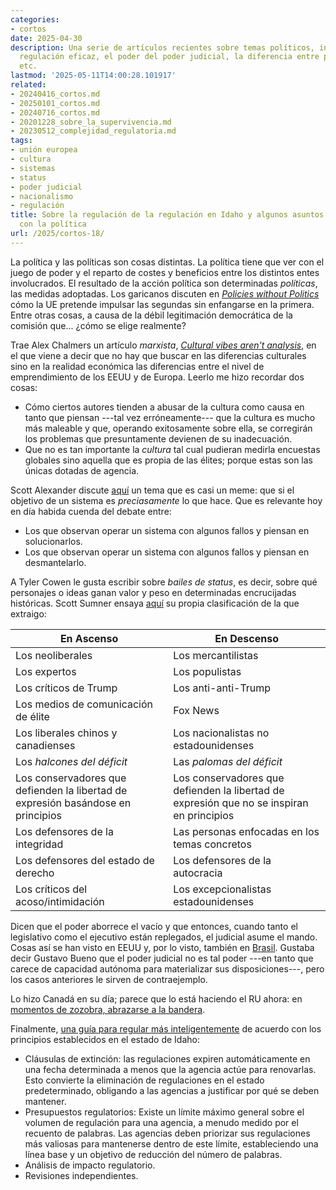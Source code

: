 ```yaml
---
categories:
- cortos
date: 2025-04-30
description: Una serie de artículos recientes sobre temas políticos, incluyendo la
  regulación eficaz, el poder del poder judicial, la diferencia entre política y políticas,
  etc.
lastmod: '2025-05-11T14:00:28.101917'
related:
- 20240416_cortos.md
- 20250101_cortos.md
- 20240716_cortos.md
- 20201228_sobre_la_supervivencia.md
- 20230512_complejidad_regulatoria.md
tags:
- unión europea
- cultura
- sistemas
- status
- poder judicial
- nacionalismo
- regulación
title: Sobre la regulación de la regulación en Idaho y algunos asuntos más relacionados
  con la política
url: /2025/cortos-18/
---
```


La política y las políticas son cosas distintas. La política tiene que ver con el juego de poder y el reparto de costes y beneficios entre los distintos entes involucrados. El resultado de la acción política son determinadas _políticas_, las medidas adoptadas. Los garicanos discuten en [_Policies without Politics_](https://www.siliconcontinent.com/p/policies-without-politics) cómo la UE pretende impulsar las segundas sin enfangarse en la primera. Entre otras cosas, a causa de la débil legitimación democrática de la comisión que... ¿cómo se elige realmente?

Trae Alex Chalmers un artículo _marxista_, [_Cultural vibes aren't analysis_](https://www.chalmermagne.com/p/cultural-vibes-arent-analysis), en el que viene a decir que no hay que buscar en las diferencias culturales sino en la realidad económica las diferencias entre el nivel de emprendimiento de los EEUU y de Europa. Leerlo me hizo recordar dos cosas:
- Cómo ciertos autores tienden a abusar de la cultura como causa en tanto que piensan ---tal vez erróneamente--- que la cultura es mucho más maleable y que, operando exitosamente sobre ella, se corregirán los problemas que presuntamente devienen de su inadecuación.
- Que no es tan importante la _cultura_ tal cual pudieran medirla encuestas globales sino aquella que es propia de las élites; porque estas son las únicas dotadas de agencia.

Scott Alexander discute [aquí](https://www.astralcodexten.com/p/come-on-obviously-the-purpose-of) un tema que es casi un meme: que si el objetivo de un sistema es _preciasamente_ lo que hace. Que es relevante hoy en día habida cuenda del debate entre:
- Los que observan operar un sistema con algunos fallos y piensan en solucionarlos.
- Los que observan operar un sistema con algunos fallos y piensan en desmantelarlo.

A Tyler Cowen le gusta escribir sobre _bailes de status_, es decir, sobre qué personajes o ideas ganan valor y peso en determinadas encrucijadas históricas. Scott Sumner ensaya [aquí](https://scottsumner.substack.com/p/the-zeitgeist-keeps-shifting) su propia clasificación de la que extraigo:

| En Ascenso | En Descenso |
|------------|-------------|
| Los neoliberales | Los mercantilistas |
| Los expertos | Los populistas |
| Los críticos de Trump | Los anti-anti-Trump |
| Los medios de comunicación de élite | Fox News |
| Los liberales chinos y canadienses | Los nacionalistas no estadounidenses |
| Los _halcones del déficit_ | Las _palomas del déficit_ |
| Los conservadores que defienden la libertad de expresión basándose en principios | Los conservadores que defienden la libertad de expresión que no se inspiran en principios |
| Los defensores de la integridad | Las personas enfocadas en los temas concretos |
| Los defensores del estado de derecho | Los defensores de la autocracia |
| Los críticos del acoso/intimidación | Los excepcionalistas estadounidenses |

Dicen que el poder aborrece el vacío y que entonces, cuando tanto el legislativo como el ejecutivo están replegados, el judicial asume el mando. Cosas así se han visto en EEUU y, por lo visto, también en [Brasil](https://www.economist.com/leaders/2025/04/16/brazils-supreme-court-is-on-trial). Gustaba decir Gustavo Bueno que el poder judicial no es tal poder ---en tanto que carece de capacidad autónoma para materializar sus disposiciones---, pero los casos anteriores le sirven de contraejemplo.

Lo hizo Canadá en su día; parece que lo está haciendo el RU ahora: en [momentos de zozobra, abrazarse a la bandera](https://www.economist.com/britain/2025/04/16/in-praise-of-flag-shagging).

Finalmente, [una guía para regular más inteligentemente](https://manhattan.institute/article/zero-based-regulation-a-step-by-step-guide-for-states/) de acuerdo con los principios establecidos en el estado de Idaho:

- Cláusulas de extinción: las regulaciones expiren automáticamente en una fecha determinada a menos que la agencia actúe para renovarlas. Esto convierte la eliminación de regulaciones en el estado predeterminado, obligando a las agencias a justificar por qué se deben mantener.
- Presupuestos regulatorios: Existe un límite máximo general sobre el volumen de regulación para una agencia, a menudo medido por el recuento de palabras. Las agencias deben priorizar sus regulaciones más valiosas para mantenerse dentro de este límite, estableciendo una línea base y un objetivo de reducción del número de palabras.
- Análisis de impacto regulatorio.
- Revisiones independientes.
